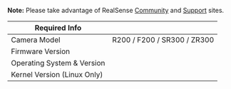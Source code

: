 **Note:** Please take advantage of RealSense [Community](https://communities.intel.com/community/tech/realsense) and [Support](https://www.intel.com/content/www/us/en/support/emerging-technologies/intel-realsense-technology.html) sites.

| Required Info  |   |
|---|---|
| Camera Model | R200 / F200 / SR300 / ZR300 | 
| Firmware Version |   | 
| Operating System & Version |   |
| Kernel Version (Linux Only)  |   |